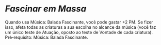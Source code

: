 # *Fascinar em Massa*

Quando usa Música: Balada Fascinante, você pode gastar +2 PM. Se fizer isso, afeta todas as criaturas a sua escolha no alcance da música (você faz um único teste de Atuação, oposto ao teste de Vontade de cada criatura). Pré-requisito: Música: Balada Fascinante.